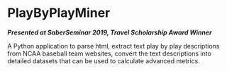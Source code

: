 # PlayByPlayMiner

**_Presented at SaberSeminar 2019, Travel Scholarship Award Winner_**

A Python application to parse html, extract text play by play descriptions from NCAA baseball team websites, convert the text descriptions into detailed datasets that can be used to calculate advanced metrics.

